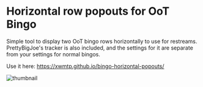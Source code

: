 # Horizontal row popouts for OoT Bingo
Simple tool to display two OoT bingo rows horizontally to use for restreams. PrettyBigJoe's tracker is also included, and the settings for it are separate from your settings for normal bingos.

Use it here: https://xwmtp.github.io/bingo-horizontal-popouts/

![thumbnail](https://github.com/xwmtp/bingo-horizontal-popouts/blob/master/img/thumbnail.PNG?raw=true)
